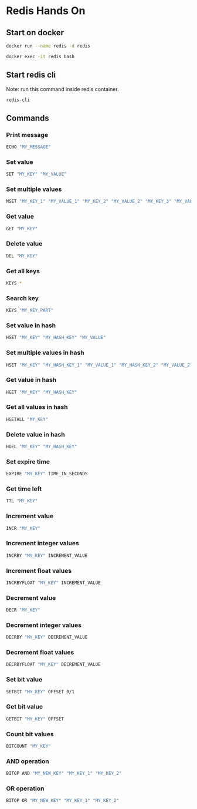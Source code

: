 # Redis Hands On

## Start on docker

```bash
docker run --name redis -d redis
```

```bash
docker exec -it redis bash
```

## Start redis cli

Note: run this command inside redis container.

```bash
redis-cli
```

## Commands

### Print message

```bash
ECHO "MY_MESSAGE"
```

### Set value

```bash
SET "MY_KEY" "MY_VALUE"
```

### Set multiple values

```bash
MSET "MY_KEY_1" "MY_VALUE_1" "MY_KEY_2" "MY_VALUE_2" "MY_KEY_3" "MY_VALUE_3"
```

### Get value

```bash
GET "MY_KEY"
```

### Delete value

```bash
DEL "MY_KEY"
```

### Get all keys

```bash
KEYS *
```

### Search key

```bash
KEYS "MY_KEY_PART"
```

### Set value in hash

```bash
HSET "MY_KEY" "MY_HASH_KEY" "MY_VALUE"
```

### Set multiple values in hash

```bash
HSET "MY_KEY" "MY_HASH_KEY_1" "MY_VALUE_1" "MY_HASH_KEY_2" "MY_VALUE_2" "MY_HASH_KEY_3" "MY_VALUE_3"
```

### Get value in hash

```bash
HGET "MY_KEY" "MY_HASH_KEY"
```

### Get all values in hash

```bash
HGETALL "MY_KEY"
```

### Delete value in hash

```bash
HDEL "MY_KEY" "MY_HASH_KEY"
```

### Set expire time

```bash
EXPIRE "MY_KEY" TIME_IN_SECONDS
```

### Get time left

```bash
TTL "MY_KEY"
```

### Increment value

```bash
INCR "MY_KEY"
```

### Increment integer values

```bash
INCRBY "MY_KEY" INCREMENT_VALUE
```

### Increment float values

```bash
INCRBYFLOAT "MY_KEY" INCREMENT_VALUE
```

### Decrement value

```bash
DECR "MY_KEY"
```

### Decrement integer values

```bash
DECRBY "MY_KEY" DECREMENT_VALUE
```

### Decrement float values

```bash
DECRBYFLOAT "MY_KEY" DECREMENT_VALUE
```

### Set bit value

```bash
SETBIT "MY_KEY" OFFSET 0/1
```

### Get bit value

```bash
GETBIT "MY_KEY" OFFSET
```

### Count bit values

```bash
BITCOUNT "MY_KEY"
```

### AND operation

```bash
BITOP AND "MY_NEW_KEY" "MY_KEY_1" "MY_KEY_2"
```

### OR operation

```bash
BITOP OR "MY_NEW_KEY" "MY_KEY_1" "MY_KEY_2"
```
